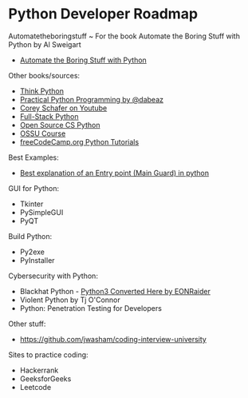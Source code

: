# Python Developer Roadmap
 Automatetheboringstuff
 ~ For the book Automate the Boring Stuff with Python by Al Sweigart
 * <a href="https://automatetheboringstuff.com">Automate the Boring Stuff with Python</a>


Other books/sources:
 * <a href="https://greenteapress.com/wp/think-python-2e/">Think Python</a>
 * <a href="https://dabeaz-course.github.io/practical-python/">Practical Python Programming by @dabeaz</a>
 * <a href="https://www.youtube.com/playlist?list=PL-osiE80TeTt2d9bfVyTiXJA-UTHn6WwU&app=desktop">Corey Schafer on Youtube</a>
 * <a href="https://www.fullstackpython.com/">Full-Stack Python</a>
 * <a href="https://github.com/ForrestKnight/open-source-cs-python">Open Source CS Python</a>
 * <a href="https://github.com/ossu/computer-science">OSSU Course</a>
 * <a href="https://www.youtube.com/playlist?list=PLWKjhJtqVAbnqBxcdjVGgT3uVR10bzTEB">freeCodeCamp.org Python Tutorials</a>


Best Examples:
 * <a href="https://www.youtube.com/watch?v=lOeIDvyRUQs">Best explanation of an Entry point (Main Guard) in python</a>


GUI for Python:
 * Tkinter
 * PySimpleGUI
 * PyQT

Build Python:
 * Py2exe
 * PyInstaller


Cybersecurity with Python:
 * Blackhat Python - <a href="https://github.com/EONRaider/blackhat-python3">Python3 Converted Here by EONRaider</a>
 * Violent Python by Tj O'Connor
 * Python: Penetration Testing for Developers


 Other stuff:
 * https://github.com/jwasham/coding-interview-university


 Sites to practice coding:
 * Hackerrank
 * GeeksforGeeks
 * Leetcode
